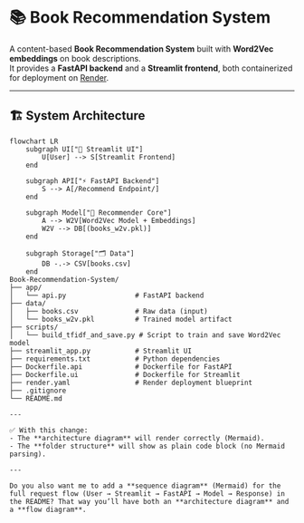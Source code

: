 # 📚 Book Recommendation System

A content-based **Book Recommendation System** built with **Word2Vec embeddings** on book descriptions.  
It provides a **FastAPI backend** and a **Streamlit frontend**, both containerized for deployment on [Render](https://render.com).

---

## 🏗️ System Architecture

```mermaid
flowchart LR
    subgraph UI["🎨 Streamlit UI"]
        U[User] --> S[Streamlit Frontend]
    end

    subgraph API["⚡ FastAPI Backend"]
        S --> A[/Recommend Endpoint/]
    end

    subgraph Model["🧠 Recommender Core"]
        A --> W2V[Word2Vec Model + Embeddings]
        W2V --> DB[(books_w2v.pkl)]
    end

    subgraph Storage["🗂️ Data"]
        DB -.-> CSV[books.csv]
    end
Book-Recommendation-System/
├── app/
│   └── api.py                 # FastAPI backend
├── data/
│   ├── books.csv              # Raw data (input)
│   └── books_w2v.pkl          # Trained model artifact
├── scripts/
│   └── build_tfidf_and_save.py # Script to train and save Word2Vec model
├── streamlit_app.py           # Streamlit UI
├── requirements.txt           # Python dependencies
├── Dockerfile.api             # Dockerfile for FastAPI
├── Dockerfile.ui              # Dockerfile for Streamlit
├── render.yaml                # Render deployment blueprint
├── .gitignore
└── README.md

---

✅ With this change:
- The **architecture diagram** will render correctly (Mermaid).  
- The **folder structure** will show as plain code block (no Mermaid parsing).  

---

Do you also want me to add a **sequence diagram** (Mermaid) for the full request flow (User → Streamlit → FastAPI → Model → Response) in the README? That way you’ll have both an **architecture diagram** and a **flow diagram**.

